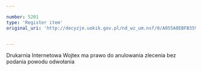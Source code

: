 ```yaml
---

number: 5201
type: 'Register item'
original_uri: 'http://decyzje.uokik.gov.pl/nd_wz_um.nsf/0/A055A0EBFB359A81C1257BCD003BC83A?OpenDocument'


---
```


Drukarnia Internetowa Wojtex ma prawo do anulowania zlecenia bez podania powodu odwołania
